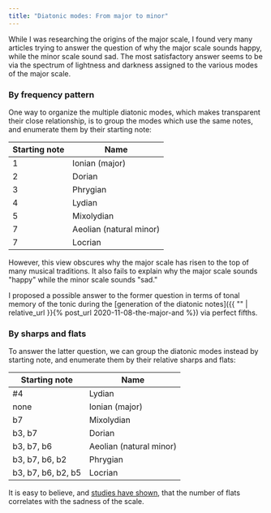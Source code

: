 ```yaml
---
title: "Diatonic modes: From major to minor"
---
```


While I was researching the origins of the major scale, I found very many articles trying to answer the question of why the major scale sounds happy, while the minor scale sound sad. The most satisfactory answer seems to be via the spectrum of lightness and darkness assigned to the various modes of the major scale.

### By frequency pattern

One way to organize the multiple diatonic modes, which makes transparent their close relationship, is to group the modes which use the same notes, and enumerate them by their starting note:

| Starting note | Name |
| ------------- | ------------- |
| 1 | Ionian (major) |
| 2 | Dorian  |
| 3 | Phrygian |
| 4 | Lydian |
| 5 | Mixolydian |
| 7 | Aeolian (natural minor) |
| 7 | Locrian |

However, this view obscures why the major scale has risen to the top of many musical traditions. It also fails to explain why the major scale sounds "happy" while the minor scale sounds "sad." 

I proposed a possible answer to the former question in terms of tonal memory of the tonic during the [generation of the diatonic notes]({{ "" | relative_url }}{% post_url 2020-11-08-the-major-and %}) via perfect fifths.

### By sharps and flats

To answer the latter question, we can group the diatonic modes instead by starting note, and enumerate them by their relative sharps and flats:

| Starting note | Name |
| ------------- | ------------- |
| #4 | Lydian |
| none | Ionian (major) |
| b7 | Mixolydian |
| b3, b7 | Dorian  |
| b3, b7, b6 | Aeolian (natural minor) |
| b3, b7, b6, b2 | Phrygian |
| b3, b7, b6, b2, b5 | Locrian |

It is easy to believe, and [studies have shown](https://www.researchgate.net/publication/259731533_Emotional_Connotations_of_Diatonic_Modes), that the number of flats correlates with the sadness of the scale.
